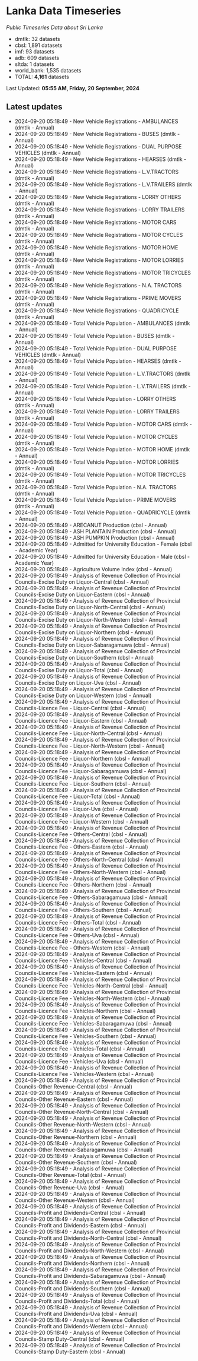 # Lanka Data Timeseries
*Public Timeseries Data about Sri Lanka*

* dmtlk: 32 datasets
* cbsl: 1,891 datasets
* imf: 93 datasets
* adb: 609 datasets
* sltda: 1 datasets
* world_bank: 1,535 datasets
* TOTAL: **4,161** datasets

Last Updated: **05:55 AM, Friday, 20 September, 2024**

## Latest updates

* 2024-09-20 05:18:49 - New Vehicle Registrations - AMBULANCES (dmtlk - Annual)
* 2024-09-20 05:18:49 - New Vehicle Registrations - BUSES (dmtlk - Annual)
* 2024-09-20 05:18:49 - New Vehicle Registrations - DUAL PURPOSE VEHICLES (dmtlk - Annual)
* 2024-09-20 05:18:49 - New Vehicle Registrations - HEARSES (dmtlk - Annual)
* 2024-09-20 05:18:49 - New Vehicle Registrations - L.V.TRACTORS (dmtlk - Annual)
* 2024-09-20 05:18:49 - New Vehicle Registrations - L.V.TRAILERS (dmtlk - Annual)
* 2024-09-20 05:18:49 - New Vehicle Registrations - LORRY OTHERS (dmtlk - Annual)
* 2024-09-20 05:18:49 - New Vehicle Registrations - LORRY TRAILERS (dmtlk - Annual)
* 2024-09-20 05:18:49 - New Vehicle Registrations - MOTOR CARS (dmtlk - Annual)
* 2024-09-20 05:18:49 - New Vehicle Registrations - MOTOR CYCLES (dmtlk - Annual)
* 2024-09-20 05:18:49 - New Vehicle Registrations - MOTOR HOME (dmtlk - Annual)
* 2024-09-20 05:18:49 - New Vehicle Registrations - MOTOR LORRIES (dmtlk - Annual)
* 2024-09-20 05:18:49 - New Vehicle Registrations - MOTOR TRICYCLES (dmtlk - Annual)
* 2024-09-20 05:18:49 - New Vehicle Registrations - N.A. TRACTORS (dmtlk - Annual)
* 2024-09-20 05:18:49 - New Vehicle Registrations - PRIME MOVERS (dmtlk - Annual)
* 2024-09-20 05:18:49 - New Vehicle Registrations - QUADRICYCLE (dmtlk - Annual)
* 2024-09-20 05:18:49 - Total Vehicle Population - AMBULANCES (dmtlk - Annual)
* 2024-09-20 05:18:49 - Total Vehicle Population - BUSES (dmtlk - Annual)
* 2024-09-20 05:18:49 - Total Vehicle Population - DUAL PURPOSE VEHICLES (dmtlk - Annual)
* 2024-09-20 05:18:49 - Total Vehicle Population - HEARSES (dmtlk - Annual)
* 2024-09-20 05:18:49 - Total Vehicle Population - L.V.TRACTORS (dmtlk - Annual)
* 2024-09-20 05:18:49 - Total Vehicle Population - L.V.TRAILERS (dmtlk - Annual)
* 2024-09-20 05:18:49 - Total Vehicle Population - LORRY OTHERS (dmtlk - Annual)
* 2024-09-20 05:18:49 - Total Vehicle Population - LORRY TRAILERS (dmtlk - Annual)
* 2024-09-20 05:18:49 - Total Vehicle Population - MOTOR CARS (dmtlk - Annual)
* 2024-09-20 05:18:49 - Total Vehicle Population - MOTOR CYCLES (dmtlk - Annual)
* 2024-09-20 05:18:49 - Total Vehicle Population - MOTOR HOME (dmtlk - Annual)
* 2024-09-20 05:18:49 - Total Vehicle Population - MOTOR LORRIES (dmtlk - Annual)
* 2024-09-20 05:18:49 - Total Vehicle Population - MOTOR TRICYCLES (dmtlk - Annual)
* 2024-09-20 05:18:49 - Total Vehicle Population - N.A. TRACTORS (dmtlk - Annual)
* 2024-09-20 05:18:49 - Total Vehicle Population - PRIME MOVERS (dmtlk - Annual)
* 2024-09-20 05:18:49 - Total Vehicle Population - QUADRICYCLE (dmtlk - Annual)
* 2024-09-20 05:18:49 - ARECANUT Production (cbsl - Annual)
* 2024-09-20 05:18:49 - ASH PLANTAIN Production (cbsl - Annual)
* 2024-09-20 05:18:49 - ASH PUMPKIN Production (cbsl - Annual)
* 2024-09-20 05:18:49 - Admitted for University Education - Female (cbsl - Academic Year)
* 2024-09-20 05:18:49 - Admitted for University Education - Male (cbsl - Academic Year)
* 2024-09-20 05:18:49 - Agriculture Volume Index (cbsl - Annual)
* 2024-09-20 05:18:49 - Analysis of Revenue Collection of Provincial Councils-Excise Duty on Liquor-Central (cbsl - Annual)
* 2024-09-20 05:18:49 - Analysis of Revenue Collection of Provincial Councils-Excise Duty on Liquor-Eastern (cbsl - Annual)
* 2024-09-20 05:18:49 - Analysis of Revenue Collection of Provincial Councils-Excise Duty on Liquor-North-Central (cbsl - Annual)
* 2024-09-20 05:18:49 - Analysis of Revenue Collection of Provincial Councils-Excise Duty on Liquor-North-Western (cbsl - Annual)
* 2024-09-20 05:18:49 - Analysis of Revenue Collection of Provincial Councils-Excise Duty on Liquor-Northern (cbsl - Annual)
* 2024-09-20 05:18:49 - Analysis of Revenue Collection of Provincial Councils-Excise Duty on Liquor-Sabaragamuwa (cbsl - Annual)
* 2024-09-20 05:18:49 - Analysis of Revenue Collection of Provincial Councils-Excise Duty on Liquor-Southern (cbsl - Annual)
* 2024-09-20 05:18:49 - Analysis of Revenue Collection of Provincial Councils-Excise Duty on Liquor-Total (cbsl - Annual)
* 2024-09-20 05:18:49 - Analysis of Revenue Collection of Provincial Councils-Excise Duty on Liquor-Uva (cbsl - Annual)
* 2024-09-20 05:18:49 - Analysis of Revenue Collection of Provincial Councils-Excise Duty on Liquor-Western (cbsl - Annual)
* 2024-09-20 05:18:49 - Analysis of Revenue Collection of Provincial Councils-Licence Fee - Liquor-Central (cbsl - Annual)
* 2024-09-20 05:18:49 - Analysis of Revenue Collection of Provincial Councils-Licence Fee - Liquor-Eastern (cbsl - Annual)
* 2024-09-20 05:18:49 - Analysis of Revenue Collection of Provincial Councils-Licence Fee - Liquor-North-Central (cbsl - Annual)
* 2024-09-20 05:18:49 - Analysis of Revenue Collection of Provincial Councils-Licence Fee - Liquor-North-Western (cbsl - Annual)
* 2024-09-20 05:18:49 - Analysis of Revenue Collection of Provincial Councils-Licence Fee - Liquor-Northern (cbsl - Annual)
* 2024-09-20 05:18:49 - Analysis of Revenue Collection of Provincial Councils-Licence Fee - Liquor-Sabaragamuwa (cbsl - Annual)
* 2024-09-20 05:18:49 - Analysis of Revenue Collection of Provincial Councils-Licence Fee - Liquor-Southern (cbsl - Annual)
* 2024-09-20 05:18:49 - Analysis of Revenue Collection of Provincial Councils-Licence Fee - Liquor-Total (cbsl - Annual)
* 2024-09-20 05:18:49 - Analysis of Revenue Collection of Provincial Councils-Licence Fee - Liquor-Uva (cbsl - Annual)
* 2024-09-20 05:18:49 - Analysis of Revenue Collection of Provincial Councils-Licence Fee - Liquor-Western (cbsl - Annual)
* 2024-09-20 05:18:49 - Analysis of Revenue Collection of Provincial Councils-Licence Fee - Others-Central (cbsl - Annual)
* 2024-09-20 05:18:49 - Analysis of Revenue Collection of Provincial Councils-Licence Fee - Others-Eastern (cbsl - Annual)
* 2024-09-20 05:18:49 - Analysis of Revenue Collection of Provincial Councils-Licence Fee - Others-North-Central (cbsl - Annual)
* 2024-09-20 05:18:49 - Analysis of Revenue Collection of Provincial Councils-Licence Fee - Others-North-Western (cbsl - Annual)
* 2024-09-20 05:18:49 - Analysis of Revenue Collection of Provincial Councils-Licence Fee - Others-Northern (cbsl - Annual)
* 2024-09-20 05:18:49 - Analysis of Revenue Collection of Provincial Councils-Licence Fee - Others-Sabaragamuwa (cbsl - Annual)
* 2024-09-20 05:18:49 - Analysis of Revenue Collection of Provincial Councils-Licence Fee - Others-Southern (cbsl - Annual)
* 2024-09-20 05:18:49 - Analysis of Revenue Collection of Provincial Councils-Licence Fee - Others-Total (cbsl - Annual)
* 2024-09-20 05:18:49 - Analysis of Revenue Collection of Provincial Councils-Licence Fee - Others-Uva (cbsl - Annual)
* 2024-09-20 05:18:49 - Analysis of Revenue Collection of Provincial Councils-Licence Fee - Others-Western (cbsl - Annual)
* 2024-09-20 05:18:49 - Analysis of Revenue Collection of Provincial Councils-Licence Fee - Vehicles-Central (cbsl - Annual)
* 2024-09-20 05:18:49 - Analysis of Revenue Collection of Provincial Councils-Licence Fee - Vehicles-Eastern (cbsl - Annual)
* 2024-09-20 05:18:49 - Analysis of Revenue Collection of Provincial Councils-Licence Fee - Vehicles-North-Central (cbsl - Annual)
* 2024-09-20 05:18:49 - Analysis of Revenue Collection of Provincial Councils-Licence Fee - Vehicles-North-Western (cbsl - Annual)
* 2024-09-20 05:18:49 - Analysis of Revenue Collection of Provincial Councils-Licence Fee - Vehicles-Northern (cbsl - Annual)
* 2024-09-20 05:18:49 - Analysis of Revenue Collection of Provincial Councils-Licence Fee - Vehicles-Sabaragamuwa (cbsl - Annual)
* 2024-09-20 05:18:49 - Analysis of Revenue Collection of Provincial Councils-Licence Fee - Vehicles-Southern (cbsl - Annual)
* 2024-09-20 05:18:49 - Analysis of Revenue Collection of Provincial Councils-Licence Fee - Vehicles-Total (cbsl - Annual)
* 2024-09-20 05:18:49 - Analysis of Revenue Collection of Provincial Councils-Licence Fee - Vehicles-Uva (cbsl - Annual)
* 2024-09-20 05:18:49 - Analysis of Revenue Collection of Provincial Councils-Licence Fee - Vehicles-Western (cbsl - Annual)
* 2024-09-20 05:18:49 - Analysis of Revenue Collection of Provincial Councils-Other Revenue-Central (cbsl - Annual)
* 2024-09-20 05:18:49 - Analysis of Revenue Collection of Provincial Councils-Other Revenue-Eastern (cbsl - Annual)
* 2024-09-20 05:18:49 - Analysis of Revenue Collection of Provincial Councils-Other Revenue-North-Central (cbsl - Annual)
* 2024-09-20 05:18:49 - Analysis of Revenue Collection of Provincial Councils-Other Revenue-North-Western (cbsl - Annual)
* 2024-09-20 05:18:49 - Analysis of Revenue Collection of Provincial Councils-Other Revenue-Northern (cbsl - Annual)
* 2024-09-20 05:18:49 - Analysis of Revenue Collection of Provincial Councils-Other Revenue-Sabaragamuwa (cbsl - Annual)
* 2024-09-20 05:18:49 - Analysis of Revenue Collection of Provincial Councils-Other Revenue-Southern (cbsl - Annual)
* 2024-09-20 05:18:49 - Analysis of Revenue Collection of Provincial Councils-Other Revenue-Total (cbsl - Annual)
* 2024-09-20 05:18:49 - Analysis of Revenue Collection of Provincial Councils-Other Revenue-Uva (cbsl - Annual)
* 2024-09-20 05:18:49 - Analysis of Revenue Collection of Provincial Councils-Other Revenue-Western (cbsl - Annual)
* 2024-09-20 05:18:49 - Analysis of Revenue Collection of Provincial Councils-Profit and Dividends-Central (cbsl - Annual)
* 2024-09-20 05:18:49 - Analysis of Revenue Collection of Provincial Councils-Profit and Dividends-Eastern (cbsl - Annual)
* 2024-09-20 05:18:49 - Analysis of Revenue Collection of Provincial Councils-Profit and Dividends-North-Central (cbsl - Annual)
* 2024-09-20 05:18:49 - Analysis of Revenue Collection of Provincial Councils-Profit and Dividends-North-Western (cbsl - Annual)
* 2024-09-20 05:18:49 - Analysis of Revenue Collection of Provincial Councils-Profit and Dividends-Northern (cbsl - Annual)
* 2024-09-20 05:18:49 - Analysis of Revenue Collection of Provincial Councils-Profit and Dividends-Sabaragamuwa (cbsl - Annual)
* 2024-09-20 05:18:49 - Analysis of Revenue Collection of Provincial Councils-Profit and Dividends-Southern (cbsl - Annual)
* 2024-09-20 05:18:49 - Analysis of Revenue Collection of Provincial Councils-Profit and Dividends-Total (cbsl - Annual)
* 2024-09-20 05:18:49 - Analysis of Revenue Collection of Provincial Councils-Profit and Dividends-Uva (cbsl - Annual)
* 2024-09-20 05:18:49 - Analysis of Revenue Collection of Provincial Councils-Profit and Dividends-Western (cbsl - Annual)
* 2024-09-20 05:18:49 - Analysis of Revenue Collection of Provincial Councils-Stamp Duty-Central (cbsl - Annual)
* 2024-09-20 05:18:49 - Analysis of Revenue Collection of Provincial Councils-Stamp Duty-Eastern (cbsl - Annual)